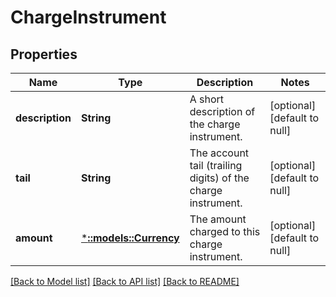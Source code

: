 # ChargeInstrument

## Properties
Name | Type | Description | Notes
------------ | ------------- | ------------- | -------------
**description** | **String** | A short description of the charge instrument. | [optional] [default to null]
**tail** | **String** | The account tail (trailing digits) of the charge instrument. | [optional] [default to null]
**amount** | [***::models::Currency**](Currency.md) | The amount charged to this charge instrument. | [optional] [default to null]

[[Back to Model list]](../README.md#documentation-for-models) [[Back to API list]](../README.md#documentation-for-api-endpoints) [[Back to README]](../README.md)


